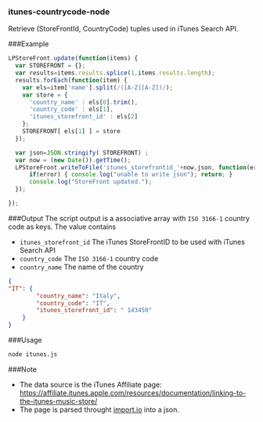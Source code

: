 ### itunes-countrycode-node
Retrieve (StoreFrontId, CountryCode) tuples used in  iTunes Search API.

###Example

```javascript
LPStoreFront.update(function(items) {
  var STOREFRONT = {};
  var results=items.results.splice(1,items.results.length);
  results.forEach(function(item) {
    var els=item['name'].split(/([A-Z][A-Z])/);
    var store = {
      'country_name' : els[0].trim(),
      'country_code' : els[1],
      'itunes_storefront_id' : els[2]
    };
    STOREFRONT[ els[1] ] = store
  });

  var json=JSON.stringify( STOREFRONT) ;
  var now = (new Date()).getTime();
  LPStoreFront.writeToFile('itunes_storefrontid_'+now,json, function(error) {
      if(error) { console.log("unable to write json"); return; }
      console.log("StoreFront updated.");
  });

});
```

###Output
The script output is a associative array with `ISO 3166-1` country code as keys. The value contains
- `itunes_storefront_id` The iTunes StoreFrontID to be used with iTunes Search API
- `country_code` The `ISO 3166-1` country code
- `country_name` The name of the country

```json
{
"IT": {
        "country_name": "Italy",
        "country_code": "IT",
        "itunes_storefront_id": " 143450"
    }
}
```

###Usage

```bash
node itunes.js 
```

###Note
- The data source is the iTunes Affiliate page: https://affiliate.itunes.apple.com/resources/documentation/linking-to-the-itunes-music-store/
- The page is parsed throught [import.io](https://www.import.io/) into a json.

